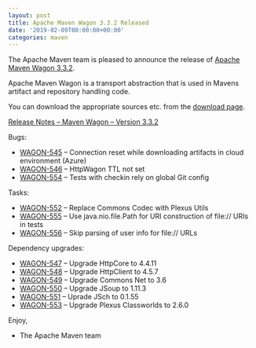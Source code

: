```yaml
---
layout: post
title: Apache Maven Wagon 3.3.2 Released
date: '2019-02-09T00:00:00+00:00'
categories: maven
---
```

<div class="entry-content"><p>The Apache Maven team is pleased to announce the release of
<a href="https://maven.apache.org/wagon/">Apache Maven Wagon 3.3.2</a>.</p>

<p>Apache Maven Wagon is a transport abstraction that is used in Mavens
artifact and repository handling code.</p>

<p>You can download the appropriate sources etc. from the <a href="https://maven.apache.org/wagon/download.cgi">download page</a>.</p>

<!-- more -->


<p><a href="https://issues.apache.org/jira/secure/ReleaseNote.jspa?projectId=12318122&amp;version=12344885">Release Notes &ndash; Maven Wagon &ndash; Version 3.3.2</a></p>

<p>Bugs:</p>

<ul>
<li><a href="https://issues.apache.org/jira/browse/WAGON-545">WAGON-545</a> &ndash; Connection reset while downloading artifacts in cloud environment (Azure)</li>
<li><a href="https://issues.apache.org/jira/browse/WAGON-546">WAGON-546</a> &ndash; HttpWagon TTL not set</li>
<li><a href="https://issues.apache.org/jira/browse/WAGON-554">WAGON-554</a> &ndash; Tests with checkin rely on global Git config</li>
</ul>


<p>Tasks:</p>

<ul>
<li><a href="https://issues.apache.org/jira/browse/WAGON-552">WAGON-552</a> &ndash; Replace Commons Codec with Plexus Utils</li>
<li><a href="https://issues.apache.org/jira/browse/WAGON-555">WAGON-555</a> &ndash; Use java.nio.file.Path for URI construction of file:// URIs in tests</li>
<li><a href="https://issues.apache.org/jira/browse/WAGON-556">WAGON-556</a> &ndash; Skip parsing of user info for file:// URLs</li>
</ul>


<p>Dependency upgrades:</p>

<ul>
<li><a href="https://issues.apache.org/jira/browse/WAGON-547">WAGON-547</a> &ndash; Upgrade HttpCore to 4.4.11</li>
<li><a href="https://issues.apache.org/jira/browse/WAGON-548">WAGON-548</a> &ndash; Upgrade HttpClient to 4.5.7</li>
<li><a href="https://issues.apache.org/jira/browse/WAGON-549">WAGON-549</a> &ndash; Upgrade Commons Net to 3.6</li>
<li><a href="https://issues.apache.org/jira/browse/WAGON-550">WAGON-550</a> &ndash; Upgrade JSoup to 1.11.3</li>
<li><a href="https://issues.apache.org/jira/browse/WAGON-551">WAGON-551</a> &ndash; Uprade JSch to 0.1.55</li>
<li><a href="https://issues.apache.org/jira/browse/WAGON-553">WAGON-553</a> &ndash; Upgrade Plexus Classworlds to 2.6.0</li>
</ul>


<p>Enjoy,</p>

<ul>
<li>The Apache Maven team</li>
</ul>

</div>
